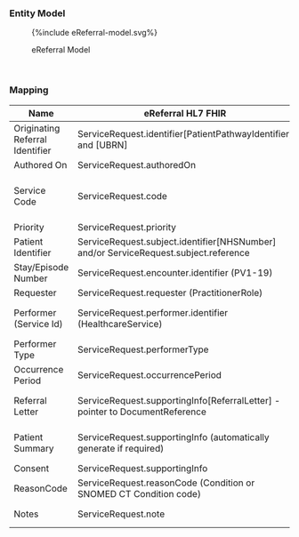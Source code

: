 ### Entity Model

<figure>
{%include eReferral-model.svg%}
<p id="fX.X.X.X-X" class="figureTitle">eReferral Model</p>
</figure>
<br clear="all">

### Mapping

| Name                            | eReferral HL7 FHIR                                                                   | BARS                                                                              | eRS                                          | REF_I12           | 
|---------------------------------|--------------------------------------------------------------------------------------|-----------------------------------------------------------------------------------|----------------------------------------------|-------------------|
| Originating Referral Identifier | ServiceRequest.identifier[PatientPathwayIdentifier] and [UBRN]                  |                                                                                   | ServiceRequest.identifier[UBRN]              | RF1-6 and RF1-11  |
| Authored On                     | ServiceRequest.authoredOn                                                            |                                                                                   |                                              | RF1-7             |
| Service Code                    | ServiceRequest.code                                                                  | Task.code                                                                         |                                              | RF1-3 (or OBR-4?) |
| Priority                        | ServiceRequest.priority                                                              |                                                                                   |                                              | RF1-2             |
| Patient Identifier              | ServiceRequest.subject.identifier[NHSNumber] and/or ServiceRequest.subject.reference | ServiceRequest.subject.reference                                                  | ServiceRequest.subject.identifier[NHSNumber] | PID-3             | 
| Stay/Episode Number             | ServiceRequest.encounter.identifier (PV1-19)                                         | n/a - reference to clinical encounter required                                    | n/a                                          | PV1-19            |  
| Requester                       | ServiceRequest.requester (PractitionerRole)                                          | ServiceRequest.requester                                                          | ServiceRequest.requester (PractitionerRole)  | PV1               | 
| Performer (Service Id)          | ServiceRequest.performer.identifier (HealthcareService)                              | ServiceRequest.performer.reference (HealthcareService) \n Directory of Service Id | Relates to Service Search and eRS Service Id |                   | 
| Performer Type                  | ServiceRequest.performerType                                                         | n/a                                                                               | ServiceRequest.performerType (eRS Specialty) |                   |                   
| Occurrence Period               | ServiceRequest.occurrencePeriod                                                      | ServiceRequest.occurrencePeriod                                                   | n/a                                          | RF1-8             |                   
| Referral Letter                 | ServiceRequest.supportingInfo[ReferralLetter] - pointer to DocumentReference         | n/a                                                                               | ServiceRequest.supportingInfo                | OBX (type = ED)   |                   
| Patient Summary                 | ServiceRequest.supportingInfo (automatically generate if required)                   | n/a                                                                               | ServiceRequest.supportingInfo                | OBX (type = ED)   |                   
| Consent                         | ServiceRequest.supportingInfo                                                        | Consent                                                                           |                                              |                   |
| ReasonCode                      | ServiceRequest.reasonCode (Condition or SNOMED CT Condition code)                    | CarePlan.addresses (Condition)                                                    | n/a                                          | RF1-10            |                   
| Notes                           | ServiceRequest.note                                                                  | CarePlan.activity and Task.description                                            | n/a                                          | NTE               |                   
